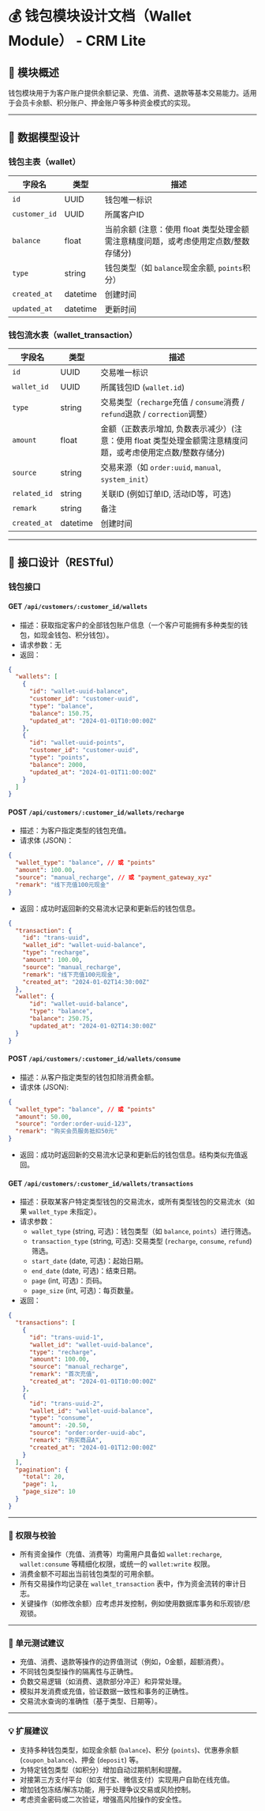 # 💰 钱包模块设计文档（Wallet Module） - CRM Lite

## 📌 模块概述

钱包模块用于为客户账户提供余额记录、充值、消费、退款等基本交易能力。适用于会员卡余额、积分账户、押金账户等多种资金模式的实现。

---

## 🧱 数据模型设计

### 钱包主表（wallet）

| 字段名        | 类型     | 描述                    |
|---------------|----------|-------------------------|
| `id`          | UUID     | 钱包唯一标识            |
| `customer_id` | UUID     | 所属客户ID              |
| `balance`     | float    | 当前余额 (注意：使用 float 类型处理金额需注意精度问题，或考虑使用定点数/整数存储分)                |
| `type`        | string   | 钱包类型（如 `balance`现金余额, `points`积分）|
| `created_at`  | datetime | 创建时间                |
| `updated_at`  | datetime | 更新时间                |

### 钱包流水表（wallet_transaction）

| 字段名          | 类型     | 描述                      |
|------------------|----------|---------------------------|
| `id`             | UUID     | 交易唯一标识              |
| `wallet_id`      | UUID     | 所属钱包ID (`wallet.id`)   |
| `type`           | string   | 交易类型（`recharge`充值 / `consume`消费 / `refund`退款 / `correction`调整）|
| `amount`         | float    | 金额（正数表示增加, 负数表示减少）(注意：使用 float 类型处理金额需注意精度问题，或考虑使用定点数/整数存储分)         |
| `source`         | string   | 交易来源（如 `order:uuid`, `manual`, `system_init`）  |
| `related_id`     | string   | 关联ID (例如订单ID, 活动ID等，可选) |
| `remark`         | string   | 备注                      |
| `created_at`     | datetime | 创建时间                  |

---

## 🔌 接口设计（RESTful）

### 钱包接口

#### GET `/api/customers/:customer_id/wallets`

- 描述：获取指定客户的全部钱包账户信息（一个客户可能拥有多种类型的钱包，如现金钱包、积分钱包）。
- 请求参数：无
- 返回：

```json
{
  "wallets": [
    {
      "id": "wallet-uuid-balance",
      "customer_id": "customer-uuid",
      "type": "balance",
      "balance": 150.75,
      "updated_at": "2024-01-01T10:00:00Z"
    },
    {
      "id": "wallet-uuid-points",
      "customer_id": "customer-uuid",
      "type": "points",
      "balance": 2000,
      "updated_at": "2024-01-01T11:00:00Z"
    }
  ]
}
```

#### POST `/api/customers/:customer_id/wallets/recharge`

- 描述：为客户指定类型的钱包充值。
- 请求体 (JSON)：

```json
{
  "wallet_type": "balance", // 或 "points"
  "amount": 100.00,
  "source": "manual_recharge", // 或 "payment_gateway_xyz"
  "remark": "线下充值100元现金"
}
```

- 返回：成功时返回新的交易流水记录和更新后的钱包信息。

```json
{
  "transaction": {
    "id": "trans-uuid",
    "wallet_id": "wallet-uuid-balance",
    "type": "recharge",
    "amount": 100.00,
    "source": "manual_recharge",
    "remark": "线下充值100元现金",
    "created_at": "2024-01-02T14:30:00Z"
  },
  "wallet": {
      "id": "wallet-uuid-balance",
      "type": "balance",
      "balance": 250.75,
      "updated_at": "2024-01-02T14:30:00Z"
  }
}
```

#### POST `/api/customers/:customer_id/wallets/consume`

- 描述：从客户指定类型的钱包扣除消费金额。
- 请求体 (JSON):

```json
{
  "wallet_type": "balance", // 或 "points"
  "amount": 50.00,
  "source": "order:order-uuid-123",
  "remark": "购买会员服务抵扣50元"
}
```

- 返回：成功时返回新的交易流水记录和更新后的钱包信息。结构类似充值返回。

#### GET `/api/customers/:customer_id/wallets/transactions`

- 描述：获取某客户特定类型钱包的交易流水，或所有类型钱包的交易流水（如果 `wallet_type` 未指定）。
- 请求参数：
  - `wallet_type` (string, 可选)：钱包类型（如 `balance`, `points`）进行筛选。
  - `transaction_type` (string, 可选): 交易类型 (`recharge`, `consume`, `refund`) 筛选。
  - `start_date` (date, 可选)：起始日期。
  - `end_date` (date, 可选)：结束日期。
  - `page` (int, 可选)：页码。
  - `page_size` (int, 可选)：每页数量。
- 返回：

```json
{
  "transactions": [
    {
      "id": "trans-uuid-1",
      "wallet_id": "wallet-uuid-balance",
      "type": "recharge",
      "amount": 100.00,
      "source": "manual_recharge",
      "remark": "首次充值",
      "created_at": "2024-01-01T10:00:00Z"
    },
    {
      "id": "trans-uuid-2",
      "wallet_id": "wallet-uuid-balance",
      "type": "consume",
      "amount": -20.50,
      "source": "order:order-uuid-abc",
      "remark": "购买商品A",
      "created_at": "2024-01-01T12:00:00Z"
    }
  ],
  "pagination": {
    "total": 20,
    "page": 1,
    "page_size": 10
  }
}
```

---

### 🔐 权限与校验

- 所有资金操作（充值、消费等）均需用户具备如 `wallet:recharge`, `wallet:consume` 等精细化权限，或统一的 `wallet:write` 权限。
- 消费金额不可超出当前钱包类型的可用余额。
- 所有交易操作均记录在 `wallet_transaction` 表中，作为资金流转的审计日志。
- 关键操作（如修改余额）应考虑并发控制，例如使用数据库事务和乐观锁/悲观锁。

---

### 🧪 单元测试建议

- 充值、消费、退款等操作的边界值测试（例如，0金额，超额消费）。
- 不同钱包类型操作的隔离性与正确性。
- 负数交易逻辑（如消费、退款部分冲正）和异常处理。
- 模拟并发消费或充值，验证数据一致性和事务的正确性。
- 交易流水查询的准确性（基于类型、日期等）。

---

### 💡 扩展建议

- 支持多种钱包类型，如现金余额 (`balance`)、积分 (`points`)、优惠券余额 (`coupon_balance`)、押金 (`deposit`) 等。
- 为特定钱包类型（如积分）增加自动过期机制和提醒。
- 对接第三方支付平台（如支付宝、微信支付）实现用户自助在线充值。
- 增加钱包冻结/解冻功能，用于处理争议交易或风险控制。
- 考虑资金密码或二次验证，增强高风险操作的安全性。
